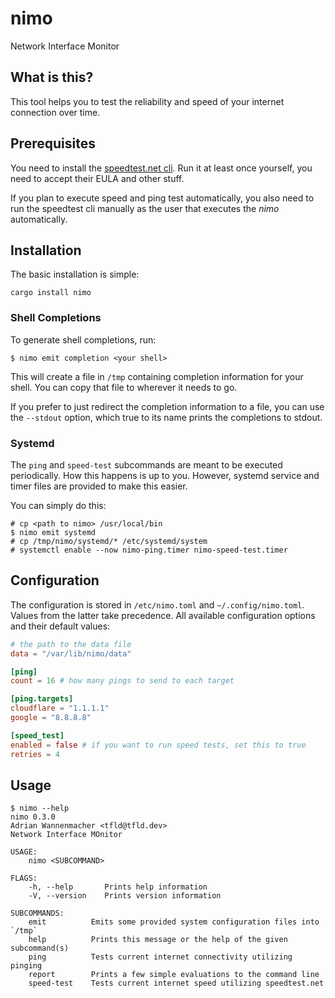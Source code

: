 # nimo

Network Interface Monitor

## What is this?

This tool helps you to test the reliability and speed of your internet
connection over time.

## Prerequisites

You need to install the [speedtest.net cli](https://www.speedtest.net/apps/cli). Run it at least
once yourself, you need to accept their EULA and other stuff.

If you plan to execute speed and ping test automatically, you also need to run the speedtest cli
manually as the user that executes the _nimo_ automatically.

## Installation

The basic installation is simple:

```
cargo install nimo
```

### Shell Completions

To generate shell completions, run:

```
$ nimo emit completion <your shell>
```

This will create a file in `/tmp` containing completion information for your shell. You can copy
that file to wherever it needs to go.

If you prefer to just redirect the completion information to a file, you can use the `--stdout`
option, which true to its name prints the completions to stdout.

### Systemd

The `ping` and `speed-test` subcommands are meant to be executed periodically.
How this happens is up to you. However, systemd service and timer files are
provided to make this easier.

You can simply do this:

```
# cp <path to nimo> /usr/local/bin
$ nimo emit systemd
# cp /tmp/nimo/systemd/* /etc/systemd/system
# systemctl enable --now nimo-ping.timer nimo-speed-test.timer
```

## Configuration

The configuration is stored in `/etc/nimo.toml` and `~/.config/nimo.toml`. Values from the latter
take precedence. All available configuration options and their default values:

```toml
# the path to the data file
data = "/var/lib/nimo/data"

[ping]
count = 16 # how many pings to send to each target

[ping.targets]
cloudflare = "1.1.1.1"
google = "8.8.8.8"

[speed_test]
enabled = false # if you want to run speed tests, set this to true
retries = 4
```

## Usage

```
$ nimo --help
nimo 0.3.0
Adrian Wannenmacher <tfld@tfld.dev>
Network Interface MOnitor

USAGE:
    nimo <SUBCOMMAND>

FLAGS:
    -h, --help       Prints help information
    -V, --version    Prints version information

SUBCOMMANDS:
    emit          Emits some provided system configuration files into `/tmp`
    help          Prints this message or the help of the given subcommand(s)
    ping          Tests current internet connectivity utilizing pinging
    report        Prints a few simple evaluations to the command line
    speed-test    Tests current internet speed utilizing speedtest.net
```
